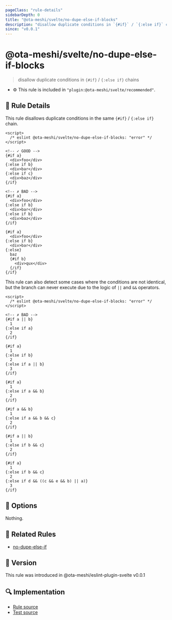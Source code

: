 ```yaml
---
pageClass: "rule-details"
sidebarDepth: 0
title: "@ota-meshi/svelte/no-dupe-else-if-blocks"
description: "disallow duplicate conditions in `{#if}` / `{:else if}` chains"
since: "v0.0.1"
---
```


# @ota-meshi/svelte/no-dupe-else-if-blocks

> disallow duplicate conditions in `{#if}` / `{:else if}` chains

- :gear: This rule is included in `"plugin:@ota-meshi/svelte/recommended"`.

## :book: Rule Details

This rule disallows duplicate conditions in the same `{#if}` / `{:else if}` chain.

<eslint-code-block>

<!--eslint-skip-->

```svelte
<script>
  /* eslint @ota-meshi/svelte/no-dupe-else-if-blocks: "error" */
</script>

<!-- ✓ GOOD -->
{#if a}
  <div>foo</div>
{:else if b}
  <div>bar</div>
{:else if c}
  <div>baz</div>
{/if}

<!-- ✗ BAD -->
{#if a}
  <div>foo</div>
{:else if b}
  <div>bar</div>
{:else if b}
  <div>baz</div>
{/if}

{#if a}
  <div>foo</div>
{:else if b}
  <div>bar</div>
{:else}
  baz
  {#if b}
    <div>qux</div>
  {/if}
{/if}
```

</eslint-code-block>

This rule can also detect some cases where the conditions are not identical, but the branch can never execute due to the logic of `||` and `&&` operators.

<eslint-code-block>

<!--eslint-skip-->

```svelte
<script>
  /* eslint @ota-meshi/svelte/no-dupe-else-if-blocks: "error" */
</script>

<!-- ✗ BAD -->
{#if a || b}
  1
{:else if a}
  2
{/if}

{#if a}
  1
{:else if b}
  2
{:else if a || b}
  3
{/if}

{#if a}
  1
{:else if a && b}
  2
{/if}

{#if a && b}
  1
{:else if a && b && c}
  2
{/if}

{#if a || b}
  1
{:else if b && c}
  2
{/if}

{#if a}
  1
{:else if b && c}
  2
{:else if d && ((c && e && b) || a)}
  3
{/if}
```

</eslint-code-block>

## :wrench: Options

Nothing.

## :couple: Related Rules

- [no-dupe-else-if]

[no-dupe-else-if]: https://eslint.org/docs/rules/no-dupe-else-if

## :rocket: Version

This rule was introduced in @ota-meshi/eslint-plugin-svelte v0.0.1

## :mag: Implementation

- [Rule source](https://github.com/ota-meshi/eslint-plugin-svelte/blob/main/src/rules/no-dupe-else-if-blocks.ts)
- [Test source](https://github.com/ota-meshi/eslint-plugin-svelte/blob/main/tests/src/rules/no-dupe-else-if-blocks.ts)
